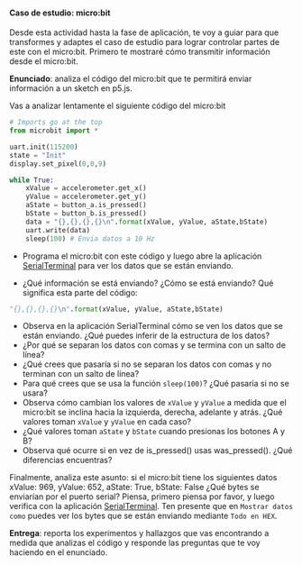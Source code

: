 #### Caso de estudio: micro:bit

Desde esta actividad hasta la fase de aplicación, te voy a guiar para que 
transformes y adaptes el caso de estudio para lograr controlar partes de este 
con el micro:bit. Primero te mostraré cómo transmitir información desde el 
micro:bit.

**Enunciado**: analiza el código del micro:bit que te permitirá enviar 
información a un sketch en p5.js.

Vas a analizar lentamente el siguiente código del micro:bit

``` py
# Imports go at the top
from microbit import *

uart.init(115200)
state = "Init"
display.set_pixel(0,0,9)

while True:
    xValue = accelerometer.get_x()
    yValue = accelerometer.get_y()
    aState = button_a.is_pressed() 
    bState = button_b.is_pressed()
    data = "{},{},{},{}\n".format(xValue, yValue, aState,bState)
    uart.write(data)
    sleep(100) # Envia datos a 10 Hz
```

- Programa el micro:bit con este código y luego abre la aplicación [SerialTerminal](https://juanferfranco.github.io/serialTerminal/) 
para ver los datos que se están enviando.

- ¿Qué información se está enviando? ¿Cómo se está enviando? 
Qué significa esta parte del código:

``` py
"{},{},{},{}\n".format(xValue, yValue, aState,bState)
```

- Observa en la aplicación SerialTerminal cómo se ven los datos que se están 
enviando. ¿Qué puedes inferir de la estructura de los datos?
- ¿Por qué se separan los datos con comas y se termina con un salto de línea?
- ¿Qué crees que pasaría si no se separan los datos con comas y no terminan con
un salto de línea?
- Para qué crees que se usa la función `sleep(100)`? ¿Qué pasaría si no se 
usara?
- Observa cómo cambian los valores de `xValue` y `yValue` a medida que el micro:bit 
se inclina hacia la izquierda, derecha, adelante y atrás. ¿Qué valores toman 
`xValue` y `yValue` en cada caso?
- ¿Qué valores toman `aState` y `bState` cuando presionas los botones A y B?
- Observa qué ocurre si en vez de is_pressed() usas was_pressed(). ¿Qué diferencias
encuentras?

Finalmente, analiza este asunto: si el micro:bit tiene los siguientes datos xValue: 969, 
yValue: 652, aState: True, bState: False ¿Qué bytes se enviarían por el puerto serial? Piensa, 
primero piensa por favor, y luego verifica con la aplicación [SerialTerminal](https://juanferfranco.github.io/serialTerminal/). 
Ten presente que en `Mostrar datos como` puedes ver los bytes que se están enviando mediante 
`Todo en HEX`.

**Entrega**: reporta los experimentos y hallazgos que vas encontrando a medida 
que analizas el código y responde las preguntas que te voy haciendo en el enunciado.
